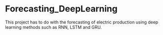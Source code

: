 # Forecasting_DeepLearning
This project has to do with the forecasting of electric production using deep learning methods such as RNN, LSTM and GRU. 
